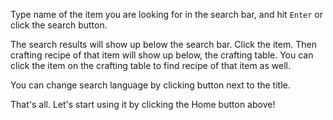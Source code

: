 Type name of the item you are looking for in the search bar, and hit `Enter` or click the search button.

The search results will show up below the search bar. Click the item. Then crafting recipe of that item will show up below, the crafting table. You can click the item on the crafting table to find recipe of that item as well.

You can change search language by clicking button next to the title.

That's all. Let's start using it by clicking the Home button above!

